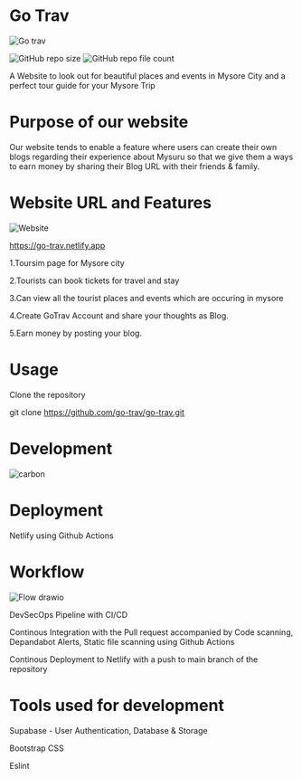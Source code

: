 
# Go Trav
![Go trav](https://user-images.githubusercontent.com/113666949/197035358-56192e89-773f-4fe8-b726-b5f1c270217c.jpg)

![GitHub repo size](https://img.shields.io/github/repo-size/go-trav/go-trav?style=for-the-badge) ![GitHub repo file count](https://img.shields.io/github/directory-file-count/go-trav/go-trav?style=for-the-badge)


A Website to look out for beautiful places and events in Mysore City and a perfect tour guide for your Mysore Trip

# Purpose of our website

Our website tends to enable a feature where users can create their own blogs regarding their experience about Mysuru so that we give them a ways to earn money by sharing their Blog URL with their friends & family.

# Website URL and Features

![Website](https://img.shields.io/website?color=green&label=Trav%20Website&logo=Go&logoColor=green&style=plastic&up_color=green&up_message=online&url=https%3A%2F%2Fgo-trav.netlify.app%2F)

https://go-trav.netlify.app 

1.Toursim page for Mysore city

2.Tourists can book tickets for travel and stay

3.Can view all the tourist places and events which are occuring in mysore

4.Create GoTrav Account and share your thoughts as Blog.

5.Earn money by posting your blog.

# Usage

Clone the repository

  git clone https://github.com/go-trav/go-trav.git

# Development

![carbon](https://user-images.githubusercontent.com/113666949/197047710-f07c9daa-8c3e-46b0-b30c-05d2197c2e96.png)

# Deployment

Netlify using Github Actions

# Workflow

![Flow drawio](https://user-images.githubusercontent.com/113666949/197050043-a44f142b-ebad-4218-b582-b95427e520fb.png)




DevSecOps Pipeline with CI/CD

Continous Integration with the Pull request accompanied by Code scanning, Depandabot Alerts, Static file scanning using Github Actions

Continous Deployment to Netlify with a push to main branch of the repository

# Tools used for development

Supabase - User Authentication, Database & Storage

Bootstrap CSS


Eslint










